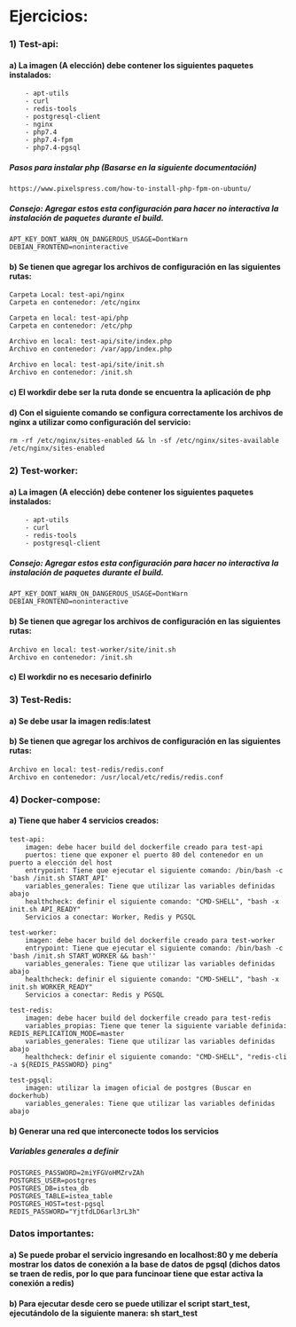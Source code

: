# Ejercicios:

### 1) Test-api:

#### a) La imagen (A elección) debe contener los siguientes paquetes instalados:

~~~
    - apt-utils
    - curl
    - redis-tools
    - postgresql-client
    - nginx
    - php7.4
    - php7.4-fpm
    - php7.4-pgsql
~~~

##### Pasos para instalar php (Basarse en la siguiente documentación)
```https://www.pixelspress.com/how-to-install-php-fpm-on-ubuntu/```

##### Consejo: Agregar estos esta configuración para hacer no interactiva la instalación de paquetes durante el build.
```APT_KEY_DONT_WARN_ON_DANGEROUS_USAGE=DontWarn```
```DEBIAN_FRONTEND=noninteractive```

#### b) Se tienen que agregar los archivos de configuración en las siguientes rutas:

~~~
Carpeta Local: test-api/nginx
Carpeta en contenedor: /etc/nginx
~~~
~~~
Carpeta en local: test-api/php
Carpeta en contenedor: /etc/php
~~~
~~~
Archivo en local: test-api/site/index.php
Archivo en contenedor: /var/app/index.php
~~~
~~~
Archivo en local: test-api/site/init.sh
Archivo en contenedor: /init.sh
~~~

#### c) El workdir debe ser la ruta donde se encuentra la aplicación de php

#### d) Con el siguiente comando se configura correctamente los archivos de nginx a utilizar como configuración del servicio:
```rm -rf /etc/nginx/sites-enabled && ln -sf /etc/nginx/sites-available /etc/nginx/sites-enabled```

### 2) Test-worker:

#### a) La imagen (A elección) debe contener los siguientes paquetes instalados:

~~~
    - apt-utils
    - curl
    - redis-tools
    - postgresql-client
~~~

##### Consejo: Agregar estos esta configuración para hacer no interactiva la instalación de paquetes durante el build.
```APT_KEY_DONT_WARN_ON_DANGEROUS_USAGE=DontWarn```
```DEBIAN_FRONTEND=noninteractive```

#### b) Se tienen que agregar los archivos de configuración en las siguientes rutas:
~~~
Archivo en local: test-worker/site/init.sh
Archivo en contenedor: /init.sh
~~~
#### c) El workdir no es necesario definirlo

### 3) Test-Redis:

#### a) Se debe usar la imagen redis:latest

#### b) Se tienen que agregar los archivos de configuración en las siguientes rutas:
~~~
Archivo en local: test-redis/redis.conf
Archivo en contenedor: /usr/local/etc/redis/redis.conf
~~~
### 4) Docker-compose:

#### a) Tiene que haber 4 servicios creados:

~~~
test-api: 
    imagen: debe hacer build del dockerfile creado para test-api
    puertos: tiene que exponer el puerto 80 del contenedor en un puerto a elección del host
    entrypoint: Tiene que ejecutar el siguiente comando: /bin/bash -c 'bash /init.sh START_API'
    variables_generales: Tiene que utilizar las variables definidas abajo
    healthcheck: definir el siguiente comando: "CMD-SHELL", "bash -x init.sh API_READY"
    Servicios a conectar: Worker, Redis y PGSQL
~~~
~~~
test-worker: 
    imagen: debe hacer build del dockerfile creado para test-worker
    entrypoint: Tiene que ejecutar el siguiente comando: /bin/bash -c 'bash /init.sh START_WORKER && bash''
    variables_generales: Tiene que utilizar las variables definidas abajo
    healthcheck: definir el siguiente comando: "CMD-SHELL", "bash -x init.sh WORKER_READY"
    Servicios a conectar: Redis y PGSQL
~~~
~~~    
test-redis: 
    imagen: debe hacer build del dockerfile creado para test-redis
    variables_propias: Tiene que tener la siguiente variable definida: REDIS_REPLICATION_MODE=master
    variables_generales: Tiene que utilizar las variables definidas abajo
    healthcheck: definir el siguiente comando: "CMD-SHELL", "redis-cli -a ${REDIS_PASSWORD} ping"
~~~
~~~    
test-pgsql: 
    imagen: utilizar la imagen oficial de postgres (Buscar en dockerhub)
    variables_generales: Tiene que utilizar las variables definidas abajo
~~~

#### b) Generar una red que interconecte todos los servicios

##### Variables generales a definir
~~~
POSTGRES_PASSWORD=2miYFGVoHMZrvZAh
POSTGRES_USER=postgres
POSTGRES_DB=istea_db
POSTGRES_TABLE=istea_table
POSTGRES_HOST=test-pgsql
REDIS_PASSWORD="YjtfdLD6arl3rL3h"
~~~

### Datos importantes:

#### a) Se puede probar el servicio ingresando en localhost:80 y me debería mostrar los datos de conexión a la base de datos de pgsql (dichos datos se traen de redis, por lo que para funcinoar tiene que estar activa la conexión a redis)

#### b) Para ejecutar desde cero se puede utilizar el script start_test, ejecutándolo de la siguiente manera: sh start_test
